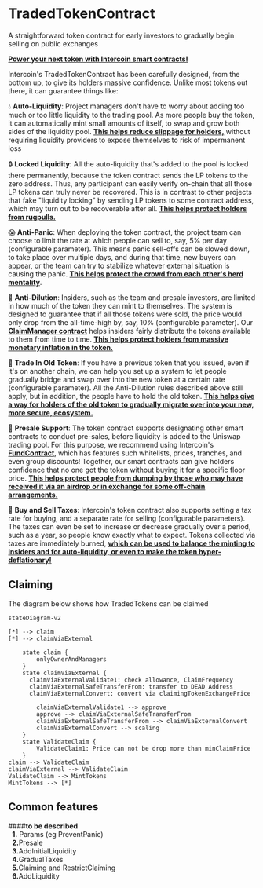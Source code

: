 # TradedTokenContract
A straightforward token contract for early investors to gradually begin selling on public exchanges

**[Power your next token with Intercoin smart contracts!](https://community.intercoin.app/t/power-your-next-token-with-intercoins-smart-contracts/2832)**

Intercoin's TradedTokenContract has been carefully designed, from the bottom up, to give its holders massive confidence. Unlike most tokens out there, it can guarantee things like:

💧 **Auto-Liquidity**: Project managers don't have to worry about adding too much or too little liquidity to the trading pool. As more people buy the token, it can automatically mint small amounts of itself, to swap and grow both sides of the liquidity pool. **[This helps reduce slippage for holders,](https://redefine.net/media/uniswap/)** without requiring liquidity providers to expose themselves to risk of impermanent loss

🔒 **Locked Liquidity**: All the auto-liquidity that's added to the pool is locked there permanently, because the token contract sends the LP tokens to the zero address. Thus, any participant can easily verify on-chain that all those LP tokens can truly never be recovered. This is in contrast to other projects that fake "liquidity locking" by sending LP tokens to some contract address, which may turn out to be recoverable after all. **[This helps protect holders from rugpulls.](https://cointelegraph.com/explained/crypto-rug-pulls-what-is-a-rug-pull-in-crypto-and-6-ways-to-spot-it)**

😱 **Anti-Panic**: When deploying the token contract, the project team can choose to limit the rate at which people can sell to, say, 5% per day (configurable parameter). This means panic sell-offs can be slowed down, to take place over multiple days, and during that time, new buyers can appear, or the team can try to stabilize whatever external situation is causing the panic. **[This helps protect the crowd from each other's herd mentality](https://www.washingtonpost.com/wellness/2022/10/31/seoul-crowd-crush-how-to-survive/)**.

🚰 **Anti-Dilution**: Insiders, such as the team and presale investors, are limited in how much of the token they can mint to themselves. The system is designed to guarantee that if all those tokens were sold, the price would only drop from the all-time-high by, say, 10% (configurable parameter). Our **[ClaimManager contract](https://github.com/Intercoin/TradedTokenContract/blob/main/contracts/ClaimManager.sol)** helps insiders fairly distribute the tokens available to them from time to time. **[This helps protect holders from massive monetary inflation in the token.](https://learn.bybit.com/crypto/inflationary-vs-deflationary-cryptocurrency/)**

🙌 **Trade In Old Token**: If you have a previous token that you issued, even if it's on another chain, we can help you set up a system to let people gradually bridge and swap over into the new token at a certain rate (configurable parameter). All the Anti-Dilution rules described above still apply, but in addition, the people have to hold the old token. **[This helps give a way for holders of the old token to gradually migrate over into your new, more secure, ecosystem.](https://mantraomniverse.medium.com/om-token-v2-migration-step-by-step-guide-e26e04196d29)**

🎁 **Presale Support**: The token contract supports designating other smart contracts to conduct pre-sales, before liquidity is added to the Uniswap trading pool. For this purpose, we recommend using Intercoin's **[FundContract](https://github.com/Intercoin/FundContract)**, which has features such whitelists, prices, tranches, and even group discounts! Together, our smart contracts can give holders confidence that no one got the token without buying it for a specific floor price. **[This helps protect people from dumping by those who may have received it via an airdrop or in exchange for some off-chain arrangements.](https://ontropy.substack.com/p/why-99-of-airdrops-dump)**

🛒 **Buy and Sell Taxes**: Intercoin's token contract also supports setting a tax rate for buying, and a separate rate for selling (configurable parameters). The taxes can even be set to increase or decrease gradually over a period, such as a year, so people know exactly what to expect. Tokens collected via taxes are immediately burned, **[which can be used to balance the minting to insiders and for auto-liquidity, or even to make the token hyper-deflationary!](https://www.yahoo.com/video/deflationary-tokens-empower-crypto-project-153845806.html)**

## Claiming
The diagram below shows how TradedTokens can be claimed

```mermaid
stateDiagram-v2

[*] --> claim
[*] --> сlaimViaExternal

    state claim {
        onlyOwnerAndManagers
    }
    state сlaimViaExternal {
      сlaimViaExternalValidate1: check allowance, ClaimFrequency
      сlaimViaExternalSafeTransferFrom: transfer to DEAD Address
      сlaimViaExternalConvert: convert via claimingTokenExchangePrice
      
        сlaimViaExternalValidate1 --> approve
        approve --> сlaimViaExternalSafeTransferFrom
        сlaimViaExternalSafeTransferFrom --> сlaimViaExternalConvert
        сlaimViaExternalConvert --> scaling
    }
    state ValidateClaim {
        ValidateClaim1: Price can not be drop more than minClaimPrice
    }
claim --> ValidateClaim
сlaimViaExternal --> ValidateClaim
ValidateClaim --> MintTokens
MintTokens --> [*]
```


## Common features
####<b>to be described</b><br>
&nbsp;&nbsp;<b>1.</b> Params (eg PreventPanic)<br>
&nbsp;&nbsp;<b>2.</b>Presale<br>
&nbsp;&nbsp;<b>3.</b>AddInitialLiquidity<br>
&nbsp;&nbsp;<b>4.</b>GradualTaxes<br>
&nbsp;&nbsp;<b>5.</b>Claiming and RestrictClaiming<br>
&nbsp;&nbsp;<b>6.</b>AddLiquidity<br>

